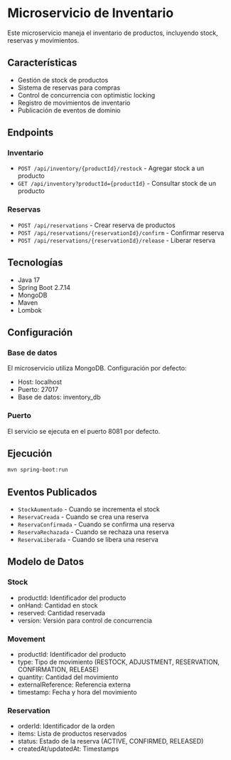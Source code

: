 # Microservicio de Inventario

Este microservicio maneja el inventario de productos, incluyendo stock, reservas y movimientos.

## Características

- Gestión de stock de productos
- Sistema de reservas para compras
- Control de concurrencia con optimistic locking
- Registro de movimientos de inventario
- Publicación de eventos de dominio

## Endpoints

### Inventario

- `POST /api/inventory/{productId}/restock` - Agregar stock a un producto
- `GET /api/inventory?productId={productId}` - Consultar stock de un producto

### Reservas

- `POST /api/reservations` - Crear reserva de productos
- `POST /api/reservations/{reservationId}/confirm` - Confirmar reserva
- `POST /api/reservations/{reservationId}/release` - Liberar reserva

## Tecnologías

- Java 17
- Spring Boot 2.7.14
- MongoDB
- Maven
- Lombok

## Configuración

### Base de datos
El microservicio utiliza MongoDB. Configuración por defecto:
- Host: localhost
- Puerto: 27017
- Base de datos: inventory_db

### Puerto
El servicio se ejecuta en el puerto 8081 por defecto.

## Ejecución

```bash
mvn spring-boot:run
```

## Eventos Publicados

- `StockAumentado` - Cuando se incrementa el stock
- `ReservaCreada` - Cuando se crea una reserva
- `ReservaConfirmada` - Cuando se confirma una reserva
- `ReservaRechazada` - Cuando se rechaza una reserva
- `ReservaLiberada` - Cuando se libera una reserva

## Modelo de Datos

### Stock
- productId: Identificador del producto
- onHand: Cantidad en stock
- reserved: Cantidad reservada
- version: Versión para control de concurrencia

### Movement
- productId: Identificador del producto
- type: Tipo de movimiento (RESTOCK, ADJUSTMENT, RESERVATION, CONFIRMATION, RELEASE)
- quantity: Cantidad del movimiento
- externalReference: Referencia externa
- timestamp: Fecha y hora del movimiento

### Reservation
- orderId: Identificador de la orden
- items: Lista de productos reservados
- status: Estado de la reserva (ACTIVE, CONFIRMED, RELEASED)
- createdAt/updatedAt: Timestamps
